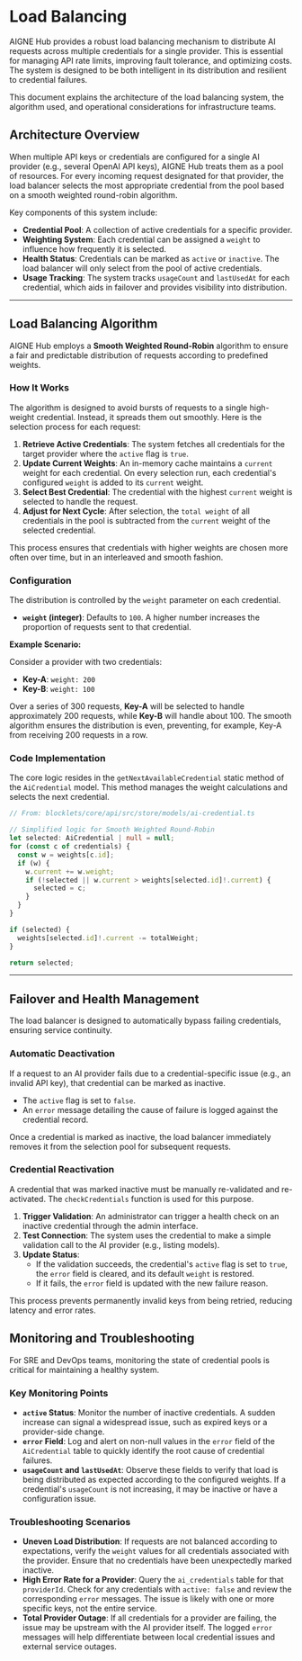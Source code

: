 # Load Balancing

AIGNE Hub provides a robust load balancing mechanism to distribute AI requests across multiple credentials for a single provider. This is essential for managing API rate limits, improving fault tolerance, and optimizing costs. The system is designed to be both intelligent in its distribution and resilient to credential failures.

This document explains the architecture of the load balancing system, the algorithm used, and operational considerations for infrastructure teams.

## Architecture Overview

When multiple API keys or credentials are configured for a single AI provider (e.g., several OpenAI API keys), AIGNE Hub treats them as a pool of resources. For every incoming request designated for that provider, the load balancer selects the most appropriate credential from the pool based on a smooth weighted round-robin algorithm.

Key components of this system include:

-   **Credential Pool**: A collection of active credentials for a specific provider.
-   **Weighting System**: Each credential can be assigned a `weight` to influence how frequently it is selected.
-   **Health Status**: Credentials can be marked as `active` or `inactive`. The load balancer will only select from the pool of active credentials.
-   **Usage Tracking**: The system tracks `usageCount` and `lastUsedAt` for each credential, which aids in failover and provides visibility into distribution.

---

## Load Balancing Algorithm

AIGNE Hub employs a **Smooth Weighted Round-Robin** algorithm to ensure a fair and predictable distribution of requests according to predefined weights.

### How It Works

The algorithm is designed to avoid bursts of requests to a single high-weight credential. Instead, it spreads them out smoothly. Here is the selection process for each request:

1.  **Retrieve Active Credentials**: The system fetches all credentials for the target provider where the `active` flag is `true`.
2.  **Update Current Weights**: An in-memory cache maintains a `current` weight for each credential. On every selection run, each credential's configured `weight` is added to its `current` weight.
3.  **Select Best Credential**: The credential with the highest `current` weight is selected to handle the request.
4.  **Adjust for Next Cycle**: After selection, the `total weight` of all credentials in the pool is subtracted from the `current` weight of the selected credential.

This process ensures that credentials with higher weights are chosen more often over time, but in an interleaved and smooth fashion.

### Configuration

The distribution is controlled by the `weight` parameter on each credential.

-   **`weight` (integer)**: Defaults to `100`. A higher number increases the proportion of requests sent to that credential.

**Example Scenario:**

Consider a provider with two credentials:
-   **Key-A**: `weight: 200`
-   **Key-B**: `weight: 100`

Over a series of 300 requests, **Key-A** will be selected to handle approximately 200 requests, while **Key-B** will handle about 100. The smooth algorithm ensures the distribution is even, preventing, for example, Key-A from receiving 200 requests in a row.

### Code Implementation

The core logic resides in the `getNextAvailableCredential` static method of the `AiCredential` model. This method manages the weight calculations and selects the next credential.

```typescript
// From: blocklets/core/api/src/store/models/ai-credential.ts

// Simplified logic for Smooth Weighted Round-Robin
let selected: AiCredential | null = null;
for (const c of credentials) {
  const w = weights[c.id];
  if (w) {
    w.current += w.weight;
    if (!selected || w.current > weights[selected.id]!.current) {
      selected = c;
    }
  }
}

if (selected) {
  weights[selected.id]!.current -= totalWeight;
}

return selected;
```

---

## Failover and Health Management

The load balancer is designed to automatically bypass failing credentials, ensuring service continuity.

### Automatic Deactivation

If a request to an AI provider fails due to a credential-specific issue (e.g., an invalid API key), that credential can be marked as inactive.

-   The `active` flag is set to `false`.
-   An `error` message detailing the cause of failure is logged against the credential record.

Once a credential is marked as inactive, the load balancer immediately removes it from the selection pool for subsequent requests.

### Credential Reactivation

A credential that was marked inactive must be manually re-validated and re-activated. The `checkCredentials` function is used for this purpose.

1.  **Trigger Validation**: An administrator can trigger a health check on an inactive credential through the admin interface.
2.  **Test Connection**: The system uses the credential to make a simple validation call to the AI provider (e.g., listing models).
3.  **Update Status**:
    -   If the validation succeeds, the credential's `active` flag is set to `true`, the `error` field is cleared, and its default `weight` is restored.
    -   If it fails, the `error` field is updated with the new failure reason.

This process prevents permanently invalid keys from being retried, reducing latency and error rates.

## Monitoring and Troubleshooting

For SRE and DevOps teams, monitoring the state of credential pools is critical for maintaining a healthy system.

### Key Monitoring Points

-   **`active` Status**: Monitor the number of inactive credentials. A sudden increase can signal a widespread issue, such as expired keys or a provider-side change.
-   **`error` Field**: Log and alert on non-null values in the `error` field of the `AiCredential` table to quickly identify the root cause of credential failures.
-   **`usageCount` and `lastUsedAt`**: Observe these fields to verify that load is being distributed as expected according to the configured weights. If a credential's `usageCount` is not increasing, it may be inactive or have a configuration issue.

### Troubleshooting Scenarios

-   **Uneven Load Distribution**: If requests are not balanced according to expectations, verify the `weight` values for all credentials associated with the provider. Ensure that no credentials have been unexpectedly marked inactive.
-   **High Error Rate for a Provider**: Query the `ai_credentials` table for that `providerId`. Check for any credentials with `active: false` and review the corresponding `error` messages. The issue is likely with one or more specific keys, not the entire service.
-   **Total Provider Outage**: If all credentials for a provider are failing, the issue may be upstream with the AI provider itself. The logged `error` messages will help differentiate between local credential issues and external service outages.